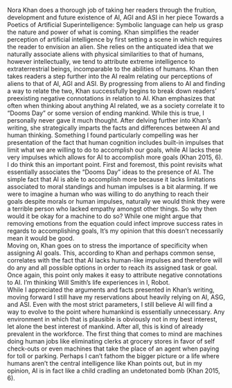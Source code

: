 Nora Khan does a thorough job of taking her readers through the fruition, development and future existence of AI, AGI and ASI in her piece Towards a Poetics of Artificial Superintelligence: Symbolic language can help us grasp the nature and power of what is coming.   Khan simplifies the reader perception of artificial intelligence by first setting a scene in which requires the reader to envision an alien.  She relies on the antiquated idea that we naturally associate aliens with physical similarities to that of humans, however intellectually, we tend to attribute extreme intelligence to extraterrestrial beings, incomparable to the abilities of humans.  Khan then takes readers a step further into the AI realm relating our perceptions of aliens to that of AI, AGI and ASI.  By progressing from aliens to AI and finding a way to relate the two, Khan successfully begins to break down readers’ preexisting negative connotations in relation to AI. 
	Khan emphasizes that often when thinking about anything AI related,  we as a society correlate it to “Dooms Day” or some version of ending mankind.  While this is true, I personally never gave it much thought.  After delving further into Khan’s writing, she strategically imparts the facts and differences between AI and human thinking.  Something I found particularly compelling was her presentation of the fact that human cognition includes built-in impulses that limit what we are willing to do to accomplish our goals, while AI lacks these very impulses which allows for AI to accomplish more goals (Khan 2015, 6).   I do think this an important point.  First and foremost, this point revisits what essentially associates the “Dooms Day” ideas to the presence of AI.  The simple fact that AI is able to accomplish more because it lacks limitations associated to moral standings and human impulses is a bit alarming.  If we were to imagine a human who was willing to do anything to reach their goals despite morals or human impulses, naturally we would think they were a terrible person who lacked empathy amongst other things.  So why then would it be okay for a machine to do so?  While one might argue that removing emotions from the equation could infect improve success rates in regards to accomplishing goals, It’s my opinion that this doesn’t necessarily mean it would be good.  
	Moving on, Khan goes on to stress the importance of specificity when assigning AI goals.  This, according to Khan and perhaps common sense, correlates with the fact that AI lacks human-like impulses and therefore will do any and all possible options in order to reach its assigned task or goal.  Once again, this point only makes it easy to attribute negative connotations to AI.  I’m thinking Will Smith’s life experiences in I, Robot.  
	While I appreciated the arguments and facts presented in Khan’s writing, moving forward I still have my reservations about heavily relying on AI, ASG, and ASI.  Even with the most strict parameters,  I still believe AI will find a way to evolve to the point where humankind is essentially unnecessary.  Any environment in which that is plausible is obviously not in my best interest, let alone the best interest of mankind.  After all, this is kind of already prevalent in the workforce.  The first thing that comes to mind are machines doing human jobs like eliminating clerks at grocery stores in favor of self check-outs or even machines that take the place of an agent when paying for toll or parking.  Perhaps I can’t fathom the bigger picture or a life where humans aren’t the central intelligence like Khan points out, but in my opinion, AI is in fact like a child cradling an undetonated bomb (Khan 2015, 6). 
	
